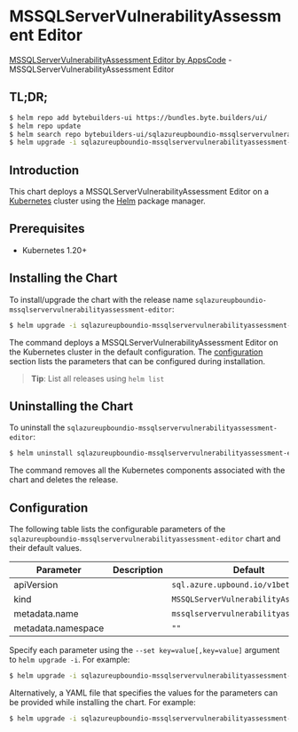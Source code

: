 # MSSQLServerVulnerabilityAssessment Editor

[MSSQLServerVulnerabilityAssessment Editor by AppsCode](https://byte.builders) - MSSQLServerVulnerabilityAssessment Editor

## TL;DR;

```bash
$ helm repo add bytebuilders-ui https://bundles.byte.builders/ui/
$ helm repo update
$ helm search repo bytebuilders-ui/sqlazureupboundio-mssqlservervulnerabilityassessment-editor --version=v0.4.18
$ helm upgrade -i sqlazureupboundio-mssqlservervulnerabilityassessment-editor bytebuilders-ui/sqlazureupboundio-mssqlservervulnerabilityassessment-editor -n default --create-namespace --version=v0.4.18
```

## Introduction

This chart deploys a MSSQLServerVulnerabilityAssessment Editor on a [Kubernetes](http://kubernetes.io) cluster using the [Helm](https://helm.sh) package manager.

## Prerequisites

- Kubernetes 1.20+

## Installing the Chart

To install/upgrade the chart with the release name `sqlazureupboundio-mssqlservervulnerabilityassessment-editor`:

```bash
$ helm upgrade -i sqlazureupboundio-mssqlservervulnerabilityassessment-editor bytebuilders-ui/sqlazureupboundio-mssqlservervulnerabilityassessment-editor -n default --create-namespace --version=v0.4.18
```

The command deploys a MSSQLServerVulnerabilityAssessment Editor on the Kubernetes cluster in the default configuration. The [configuration](#configuration) section lists the parameters that can be configured during installation.

> **Tip**: List all releases using `helm list`

## Uninstalling the Chart

To uninstall the `sqlazureupboundio-mssqlservervulnerabilityassessment-editor`:

```bash
$ helm uninstall sqlazureupboundio-mssqlservervulnerabilityassessment-editor -n default
```

The command removes all the Kubernetes components associated with the chart and deletes the release.

## Configuration

The following table lists the configurable parameters of the `sqlazureupboundio-mssqlservervulnerabilityassessment-editor` chart and their default values.

|     Parameter      | Description |                     Default                     |
|--------------------|-------------|-------------------------------------------------|
| apiVersion         |             | <code>sql.azure.upbound.io/v1beta1</code>       |
| kind               |             | <code>MSSQLServerVulnerabilityAssessment</code> |
| metadata.name      |             | <code>mssqlservervulnerabilityassessment</code> |
| metadata.namespace |             | <code>""</code>                                 |


Specify each parameter using the `--set key=value[,key=value]` argument to `helm upgrade -i`. For example:

```bash
$ helm upgrade -i sqlazureupboundio-mssqlservervulnerabilityassessment-editor bytebuilders-ui/sqlazureupboundio-mssqlservervulnerabilityassessment-editor -n default --create-namespace --version=v0.4.18 --set apiVersion=sql.azure.upbound.io/v1beta1
```

Alternatively, a YAML file that specifies the values for the parameters can be provided while
installing the chart. For example:

```bash
$ helm upgrade -i sqlazureupboundio-mssqlservervulnerabilityassessment-editor bytebuilders-ui/sqlazureupboundio-mssqlservervulnerabilityassessment-editor -n default --create-namespace --version=v0.4.18 --values values.yaml
```
